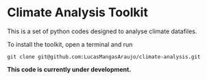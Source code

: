 # Climate Analysis Toolkit

This is a set of python codes designed to analyse climate datafiles.

To install the toolkit, open a terminal and run

```
git clone git@github.com:LucasMangasAraujo/climate-analysis.git
```

**This code is currently under development.**
